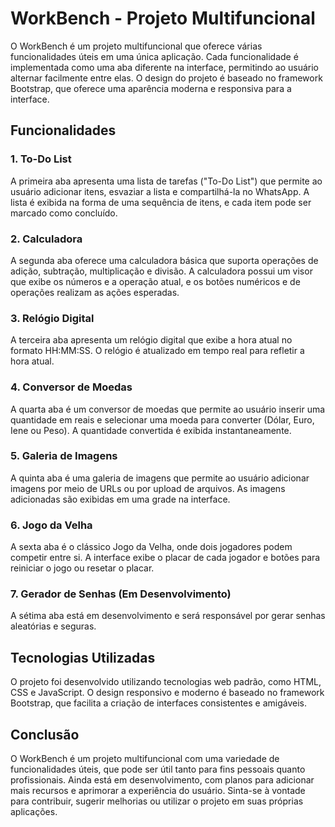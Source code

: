 # WorkBench - Projeto Multifuncional

O WorkBench é um projeto multifuncional que oferece várias funcionalidades úteis em uma única aplicação. Cada funcionalidade é implementada como uma aba diferente na interface, permitindo ao usuário alternar facilmente entre elas. O design do projeto é baseado no framework Bootstrap, que oferece uma aparência moderna e responsiva para a interface.

## Funcionalidades

### 1. To-Do List

A primeira aba apresenta uma lista de tarefas ("To-Do List") que permite ao usuário adicionar itens, esvaziar a lista e compartilhá-la no WhatsApp. A lista é exibida na forma de uma sequência de itens, e cada item pode ser marcado como concluído.

### 2. Calculadora

A segunda aba oferece uma calculadora básica que suporta operações de adição, subtração, multiplicação e divisão. A calculadora possui um visor que exibe os números e a operação atual, e os botões numéricos e de operações realizam as ações esperadas.

### 3. Relógio Digital

A terceira aba apresenta um relógio digital que exibe a hora atual no formato HH:MM:SS. O relógio é atualizado em tempo real para refletir a hora atual.

### 4. Conversor de Moedas

A quarta aba é um conversor de moedas que permite ao usuário inserir uma quantidade em reais e selecionar uma moeda para converter (Dólar, Euro, Iene ou Peso). A quantidade convertida é exibida instantaneamente.

### 5. Galeria de Imagens

A quinta aba é uma galeria de imagens que permite ao usuário adicionar imagens por meio de URLs ou por upload de arquivos. As imagens adicionadas são exibidas em uma grade na interface.

### 6. Jogo da Velha

A sexta aba é o clássico Jogo da Velha, onde dois jogadores podem competir entre si. A interface exibe o placar de cada jogador e botões para reiniciar o jogo ou resetar o placar.

### 7. Gerador de Senhas (Em Desenvolvimento)

A sétima aba está em desenvolvimento e será responsável por gerar senhas aleatórias e seguras.

## Tecnologias Utilizadas

O projeto foi desenvolvido utilizando tecnologias web padrão, como HTML, CSS e JavaScript. O design responsivo e moderno é baseado no framework Bootstrap, que facilita a criação de interfaces consistentes e amigáveis.

## Conclusão

O WorkBench é um projeto multifuncional com uma variedade de funcionalidades úteis, que pode ser útil tanto para fins pessoais quanto profissionais. Ainda está em desenvolvimento, com planos para adicionar mais recursos e aprimorar a experiência do usuário. Sinta-se à vontade para contribuir, sugerir melhorias ou utilizar o projeto em suas próprias aplicações.
